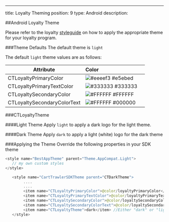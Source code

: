 ---
title: Loyalty Theming
position: 9
type: Android
description:

##Android Loyalty Theme 

Please refer to the loyalty [styleguide]() on how to apply the appropriate theme for your loyalty program.

###Theme Defaults
The default theme is ```light```

The default ```light``` theme values are as follows:


| Attribute        | Color           |   |
| ------------- |:-------------| -----:|
| CTLoyaltyPrimaryColor      | ![#eeeef3](https://via.placeholder.com/15/eeeef3/000000?text=+) #e5ebed 
| CTLoyaltyPrimaryTextColor  | ![#333333](https://via.placeholder.com/15/333333/000000?text=+) #333333      
| CTLoyaltySecondaryColor    | ![#FFFFFF](https://via.placeholder.com/15/FFFFFF/000000?text=+) #FFFFFF 
| CTLoyaltySecondaryColorText| ![#FFFFFF](https://via.placeholder.com/15/000000/000000?text=+) #000000

###CTLoyaltyTheme

####Light Theme
Apply ```light``` to apply a dark logo for the light theme.

####Dark Theme
Apply ```dark``` to apply a light (white) logo for the dark theme

###Applying the Theme
Override the following properties in your SDK theme
```kotlin
<style name="BestAppTheme" parent="Theme.AppCompat.Light">
   // my own custom styles
</style>

   <style name="CartTrawlerSDKTheme parent="CTDarkTheme">
        ....
        .... 
        <item name="CTLoyaltyPrimaryColor">@color/loyaltyPrimaryColor</item>
        <item name="CTLoyaltyPrimaryTextColor">@color/loyaltyPrimaryTextColor</item>
        <item name="CTLoyaltySecondaryColor">@color/loyaltySecondaryColor</item>
        <item name="CTLoyaltySecondaryColorText">@color/loyaltySecondaryColorText</item>
        <item name="CTLoyaltyTheme">dark</item> //Either "dark" or "light" Default is "light"
   </style>
```   

